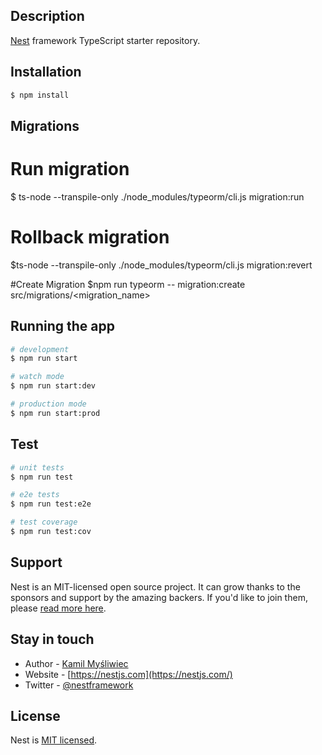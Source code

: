 ## Description

[Nest](https://github.com/nestjs/nest) framework TypeScript starter repository.

## Installation

```bash
$ npm install
```

## Migrations
# Run migration
$ ts-node --transpile-only ./node_modules/typeorm/cli.js migration:run
# Rollback migration
$ts-node --transpile-only ./node_modules/typeorm/cli.js migration:revert

#Create Migration
$npm run typeorm -- migration:create src/migrations/<migration_name>
## Running the app

```bash
# development
$ npm run start

# watch mode
$ npm run start:dev

# production mode
$ npm run start:prod
```

## Test

```bash
# unit tests
$ npm run test

# e2e tests
$ npm run test:e2e

# test coverage
$ npm run test:cov
```

## Support

Nest is an MIT-licensed open source project. It can grow thanks to the sponsors and support by the amazing backers. If you'd like to join them, please [read more here](https://docs.nestjs.com/support).

## Stay in touch

- Author - [Kamil Myśliwiec](https://kamilmysliwiec.com)
- Website - [https://nestjs.com](https://nestjs.com/)
- Twitter - [@nestframework](https://twitter.com/nestframework)

## License

Nest is [MIT licensed](LICENSE).
